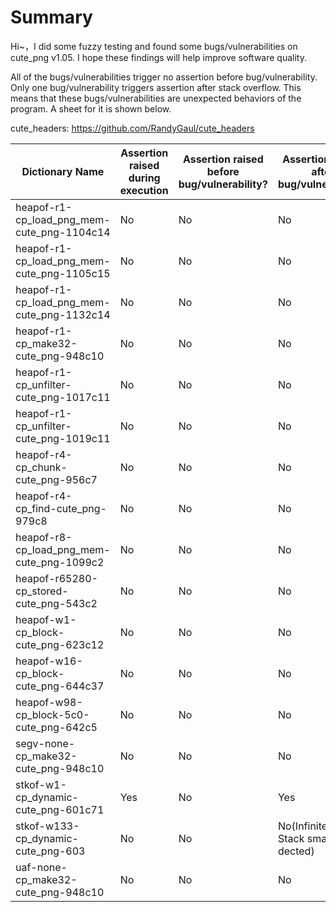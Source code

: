 # Summary

Hi~，I did some fuzzy testing and found some bugs/vulnerabilities on cute_png v1.05. I hope these findings will help improve software quality.



All of the bugs/vulnerabilities trigger no assertion before bug/vulnerability. Only one bug/vulnerability triggers assertion after stack overflow. This means that these bugs/vulnerabilities are unexpected behaviors of the program. A sheet for it is shown below.



cute_headers: https://github.com/RandyGaul/cute_headers



| Dictionary Name                            | Assertion raised during execution | Assertion raised before bug/vulnerability? | Assertion raised after bug/vulnerability?  |
| ------------------------------------------ | --------------------------------- | ------------------------------------------ | ------------------------------------------ |
| heapof-r1-cp_load_png_mem-cute_png-1104c14 | No                                | No                                         | No                                         |
| heapof-r1-cp_load_png_mem-cute_png-1105c15 | No                                | No                                         | No                                         |
| heapof-r1-cp_load_png_mem-cute_png-1132c14 | No                                | No                                         | No                                         |
| heapof-r1-cp_make32-cute_png-948c10        | No                                | No                                         | No                                         |
| heapof-r1-cp_unfilter-cute_png-1017c11     | No                                | No                                         | No                                         |
| heapof-r1-cp_unfilter-cute_png-1019c11     | No                                | No                                         | No                                         |
| heapof-r4-cp_chunk-cute_png-956c7          | No                                | No                                         | No                                         |
| heapof-r4-cp_find-cute_png-979c8           | No                                | No                                         | No                                         |
| heapof-r8-cp_load_png_mem-cute_png-1099c2  | No                                | No                                         | No                                         |
| heapof-r65280-cp_stored-cute_png-543c2     | No                                | No                                         | No                                         |
| heapof-w1-cp_block-cute_png-623c12         | No                                | No                                         | No                                         |
| heapof-w16-cp_block-cute_png-644c37        | No                                | No                                         | No                                         |
| heapof-w98-cp_block-5c0-cute_png-642c5     | No                                | No                                         | No                                         |
| segv-none-cp_make32-cute_png-948c10        | No                                | No                                         | No                                         |
| stkof-w1-cp_dynamic-cute_png-601c71        | Yes                               | No                                         | Yes                                        |
| stkof-w133-cp_dynamic-cute_png-603         | No                                | No                                         | No(Infinite Loop or Stack smashing dected) |
| uaf-none-cp_make32-cute_png-948c10         | No                                | No                                         | No                                         |
